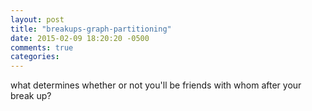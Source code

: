 ```yaml
---
layout: post
title: "breakups-graph-partitioning"
date: 2015-02-09 18:20:20 -0500
comments: true
categories: 
---
```


what determines whether or not you'll be friends with whom after your break up?
